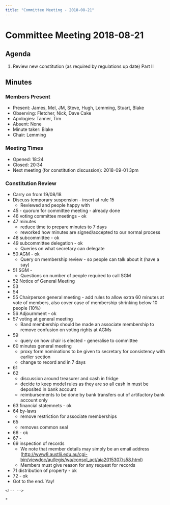 ```yaml
---
title: "Committee Meeting - 2018-08-21"
---
```

# Committee Meeting 2018-08-21

## Agenda

1.  Review new constitution (as required by regulations up date) Part II

## Minutes

### Members Present

-   Present: James, Mel, JM, Steve, Hugh, Lemming, Stuart, Blake
-   Observing: Fletcher, Nick, Dave Cake
-   Apologies: Tanner, Tim
-   Absent: None
-   Minute taker: Blake
-   Chair: Lemming

### Meeting Times

-   Opened: 18:24
-   Closed: 20:34
-   Next meeting (for constitution discussion): 2018-09-01 3pm

### Constitution Review

-   Carry on from 19/08/18
-   Discuss temporary suspension - insert at rule 15
    -   Reviewed and people happy with
-   45 - quorum for committee meeting - already done
-   46 voting committee meetings - ok
-   47 minutes
    -   reduce time to prepare minutes to 7 days
    -   reworked how minutes are signed/accepted to our normal process
-   48 subcommittee - ok
-   49 subcommittee delegation - ok
    -   Queries on what secretary can delegate
-   50 AGM - ok
    -   Query on membership review - so people can talk about it (have a say)
-   51 SGM -
    -   Questions on number of people required to call SGM
-   52 Notice of General Meeting
-   53
-   54
-   55 Chairperson general meeting - add rules to allow extra 60 minutes at vote of members, also cover case of membership shrinking below 10 people (10%)
-   56 Adjournment - ok
-   57 voting at general meeting
    -   Band membership should be made an associate membership to remove confusion on voting rights at AGMs
-   59
    -   query on how chair is elected - generalise to committee
-   60 minutes general meeting
    -   proxy form nominations to be given to secretary for consistency with earlier section
    -   change to record and in 7 days
-   61
-   62
    -   discussion around treasurer and cash in fridge
    -   decide to keep model rules as they are so all cash in must be deposited in bank account
    -   reimbursements to be done by bank transfers out of artifactory bank account only
-   63 financial statemnets - ok
-   64 by-laws
    -   remove restriction for associate memberships
-   65
    -   removes common seal
-   66 - ok
-   67 -
-   69 inspection of records
    -   We note that member details may simply be an email address (<http://www8.austlii.edu.au/cgi-bin/viewdoc/au/legis/wa/consol_act/aia2015307/s58.html>)
    -   Members must give reason for any request for records
-   71 distribution of property - ok
-   72 - ok
-   Got to the end. Yay!

```{=html}
<!-- -->
```
    * 
